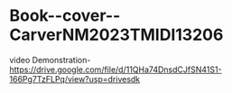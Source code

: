 # Book--cover--CarverNM2023TMIDI13206


video Demonstration-https://drive.google.com/file/d/11QHa74DnsdCJfSN41S1-166Pg7TzFLPq/view?usp=drivesdk


